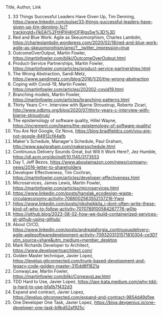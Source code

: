 Title, Author, Link

1. 33 Things Successful Leaders Have Given Up, Tim Denning, https://www.linkedin.com/pulse/33-things-successful-leaders-have-given-up-tim-denning-1c/?trackingId=I1kEAI%2FtHPjH4HOFRIgs5w%3D%3D
1. Red and Blue Work: Agile as Skeuomorphism, Charles Lambdin, https://charleslambdin.wordpress.com/2020/02/18/red-and-blue-work-agile-as-skeuomorphism/amp/?__twitter_impression=true
1. OutcomeOverOutput, Martin Fowler, https://martinfowler.com/bliki/OutcomeOverOutput.html
1. Product-Service Partnerships, Martin Fowler, https://martinfowler.com/articles/product-service-partnerships.html
1. The Wrong Abstraction, Sandi Metz, https://www.sandimetz.com/blog/2016/1/20/the-wrong-abstraction
1. Coping with Covid-19, Martin Fowler, https://martinfowler.com/articles/202002-covid19.html
1. Branching models, Martin Fowler, https://martinfowler.com/articles/branching-patterns.html
1. Thirty Years C++. Interview with Bjarne Stroustrup, Roberto Zicari, http://www.odbms.org/blog/2020/07/thirty-years-c-interview-with-bjarne-stroustrup/
1. The epistemology of software quality, Hillel Wayne, https://increment.com/teams/the-epistemology-of-software-quality/
1. You Are Not Google, Oz Nova, https://blog.bradfieldcs.com/you-are-not-google-84912cf44afb
1. Maker's Schedule, Manager's Schedule, Paul Graham, http://www.paulgraham.com/makersschedule.html
1. Continuous Delivery Sounds Great, but Will It Work Here?, Jez Humble, https://dl.acm.org/doi/pdf/10.1145/3173553
1. Day 1, Jeff Bezos, https://www.aboutamazon.com/news/company-news/2016-letter-to-shareholders
1. Developer Effectiveness, Tim Cochran, https://martinfowler.com/articles/developer-effectiveness.html
1. Microservices, James Lewis, Martin Fowler, https://martinfowler.com/articles/microservices.html
1. https://www.linkedin.com/posts/hanslak_ecodesign-waste-circulareconomy-activity-7066002563552137216-Ywni
1. https://www.linkedin.com/posts/nikoheikkila_i-dont-often-write-these-kind-of-who-to-follow-activity-7070789100584267776-w0tp
1. https://github.blog/2023-08-02-how-we-build-containerized-services-at-github-using-github/
1. About CI/CD, https://www.linkedin.com/posts/andrealaforgia_continuousdelivery-agile-agilesoftwaredevelopment-activity-7093203131571810304-ce3D?utm_source=share&utm_medium=member_desktop
1. Mark Richards Developer to Architect, https://www.developertoarchitect.com/
1. Golden Master technique, Javier Lopez, https://levelup.gitconnected.com/trunk-based-development-and-legacy-code-golden-master-315dd8f1821a
1. ConwayLaw, Martin Fowler, https://martinfowler.com/bliki/ConwaysLaw.html
1. TDD Hard to Use, Javier Lopez, https://javi-kata.medium.com/why-tdd-is-hard-to-use-bfa1b7f432d3
1. Expand and contract, Javier Lopez, https://levelup.gitconnected.com/expand-and-contract-9854d49d1ee
1. One Developer One Task, Javier Lopez, https://blog.devgenius.io/one-developer-one-task-b9bd52af925c
